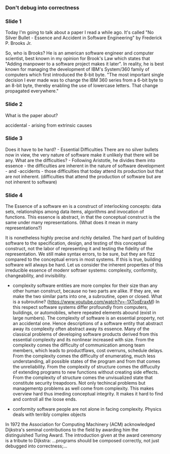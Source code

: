 ### Don't debug into correctness

### Slide 1
Today I'm going to talk about a paper I read a while ago. It's called "No Silver Bullet - Essence and Accident in Software
Engineering" by Frederick P. Brooks Jr. 

So, who is Brooks?
He is an american software engineer and computer scientist, best known in my opinion for Brook's Law which states that
"Adding manpower to a software project makes it later". In reality, he is best known for managing the development of IBM's
System/360 family of computers which first introduced the 8-bit byte.
"The most important single decision I ever made was to change the IBM 360 series from a 6-bit byte to an 8-bit byte, 
thereby enabling the use of lowercase letters. That change propagated everywhere."

### Slide 2
What is the paper about?

accidental - arising from extrinsic causes

### Slide 3
Does it have to be hard? - Essential Difficulties
There are no silver bullets now in view, the very nature of software make it unlikely that there will be any.
What are the difficulties? - Following Aristotle, he divides them into essence - the difficulties are inherent in the
nature of software development - and -accidents - those difficulties that today attend its production but that are not 
inherent. (difficulties that attend the production of software but are not inherent to software)

### Slide 4
The Essence of a software en is a construct of interlocking concepts: data sets, relationships among data items,
algorithms and invocation of functions. This essence is abstract, in that the conceptual construct is the same
under many representations. (What does it mean in many representations?) 

It is nonetheless highly precise and richly detailed. 
The hard part of building software to the specification, design, and testing of this conceptual construct, not the labor
of representing it and testing the fidelity of the representation. We still make syntax errors, to be sure, but they are
fizz compared to the conceptual errors in most systems.
If this is true, building software will always be hard. 
Let us consider the inherent properties of this irreducible essence of modenr softraer systems: complexity, conformity,
changeability, and invisibility.

- complexity
software entities are more complex for their size than any other human construct, because no two parts are alike. If 
they are, we make the two similar parts into one, a subroutine, open or closed.
What is a subroutine? (https://www.youtube.com/watch?v=-1XToqEraxM)
In this respect software systems differ profoundly from computers, buildings, or automobiles,
where repeated elements abound (exist in large numbers).
The complexity of software is an essential property, not an accidental one. Hence descriptions of a software entity that
abstract away its complexity often abstract away its essence. 
Many of the classical problems of developing software products derived from this
essential complexity and its nonlinear increased with size. From the complexity comes the difficulty of communication 
among team members, which leads to productflaws, cost overruns, schedule delays. From the complexity comes the difficulty
of enumerating, much less understanding, all possible states of the program and from that comes the unreliability. From 
the complexity of structure comes the diffuculty of extending programs to new functions without creating side effects. 
From the complexity of structure comes the unvisualized state that constitute security
treapdoors. 
Not only techincal problems but managementp problems as well come from complexity. This makes overview hard thus imeding
conceptual integrity. It makes it hard to find and controll all the loose ends.

- conformity
software people are not alone in facing complexity. Physics deals with terribly complex objects



 

In 1972 the Association for Computing Machinery (ACM) acknowledged Dijkstra's seminal contributions to the field by 
awarding him the distinguished Turing Award. The introduction given at the award ceremony is a tribute to Dijkstra:
...programs should be composed correctly, not just debugged into correctness;...
